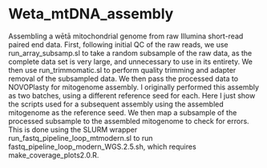 # Weta_mtDNA_assembly
Assembling a wētā mitochondrial genome from raw Illumina short-read paired end data.
First, following initial QC of the raw reads, we use run_array_subsamp.sl to take a random subsample of the raw data, as the complete data set is very large, and unnecessary to use in its entirety.
We then use run_trimmomatic.sl to perform quality trimming and adapter removal of the subsampled data.
We then pass the processed data to NOVOPlasty for mitogenome assembly. I originally performed this assembly as two batches, using a different reference seed for each. Here I just show the scripts used for a subsequent assembly using the assembled mitogenome as the reference seed.
We then map a subsample of the processed subsample to the assembled mitogenome to check for errors. This is done using the SLURM wrapper run_fastq_pipeline_loop_mtmodern.sl to run fastq_pipeline_loop_modern_WGS.2.5.sh, which requires make_coverage_plots2.0.R. 
